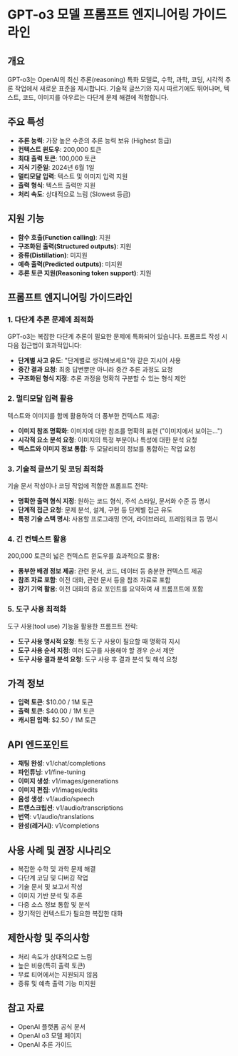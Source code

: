 # GPT-o3 모델 프롬프트 엔지니어링 가이드라인

## 개요
GPT-o3는 OpenAI의 최신 추론(reasoning) 특화 모델로, 수학, 과학, 코딩, 시각적 추론 작업에서 새로운 표준을 제시합니다. 기술적 글쓰기와 지시 따르기에도 뛰어나며, 텍스트, 코드, 이미지를 아우르는 다단계 문제 해결에 적합합니다.

## 주요 특성
- **추론 능력**: 가장 높은 수준의 추론 능력 보유 (Highest 등급)
- **컨텍스트 윈도우**: 200,000 토큰
- **최대 출력 토큰**: 100,000 토큰
- **지식 기준일**: 2024년 6월 1일
- **멀티모달 입력**: 텍스트 및 이미지 입력 지원
- **출력 형식**: 텍스트 출력만 지원
- **처리 속도**: 상대적으로 느림 (Slowest 등급)

## 지원 기능
- **함수 호출(Function calling)**: 지원
- **구조화된 출력(Structured outputs)**: 지원
- **증류(Distillation)**: 미지원
- **예측 출력(Predicted outputs)**: 미지원
- **추론 토큰 지원(Reasoning token support)**: 지원

## 프롬프트 엔지니어링 가이드라인

### 1. 다단계 추론 문제에 최적화
GPT-o3는 복잡한 다단계 추론이 필요한 문제에 특화되어 있습니다. 프롬프트 작성 시 다음 접근법이 효과적입니다:

- **단계별 사고 유도**: "단계별로 생각해보세요"와 같은 지시어 사용
- **중간 결과 요청**: 최종 답변뿐만 아니라 중간 추론 과정도 요청
- **구조화된 형식 지정**: 추론 과정을 명확히 구분할 수 있는 형식 제안

### 2. 멀티모달 입력 활용
텍스트와 이미지를 함께 활용하여 더 풍부한 컨텍스트 제공:

- **이미지 참조 명확화**: 이미지에 대한 참조를 명확히 표현 ("이미지에서 보이는...")
- **시각적 요소 분석 요청**: 이미지의 특정 부분이나 특성에 대한 분석 요청
- **텍스트와 이미지 정보 통합**: 두 모달리티의 정보를 통합하는 작업 요청

### 3. 기술적 글쓰기 및 코딩 최적화
기술 문서 작성이나 코딩 작업에 적합한 프롬프트 전략:

- **명확한 출력 형식 지정**: 원하는 코드 형식, 주석 스타일, 문서화 수준 등 명시
- **단계적 접근 요청**: 문제 분석, 설계, 구현 등 단계별 접근 유도
- **특정 기술 스택 명시**: 사용할 프로그래밍 언어, 라이브러리, 프레임워크 등 명시

### 4. 긴 컨텍스트 활용
200,000 토큰의 넓은 컨텍스트 윈도우를 효과적으로 활용:

- **풍부한 배경 정보 제공**: 관련 문서, 코드, 데이터 등 충분한 컨텍스트 제공
- **참조 자료 포함**: 이전 대화, 관련 문서 등을 참조 자료로 포함
- **장기 기억 활용**: 이전 대화의 중요 포인트를 요약하여 새 프롬프트에 포함

### 5. 도구 사용 최적화
도구 사용(tool use) 기능을 활용한 프롬프트 전략:

- **도구 사용 명시적 요청**: 특정 도구 사용이 필요할 때 명확히 지시
- **도구 사용 순서 지정**: 여러 도구를 사용해야 할 경우 순서 제안
- **도구 사용 결과 분석 요청**: 도구 사용 후 결과 분석 및 해석 요청

## 가격 정보
- **입력 토큰**: $10.00 / 1M 토큰
- **출력 토큰**: $40.00 / 1M 토큰
- **캐시된 입력**: $2.50 / 1M 토큰

## API 엔드포인트
- **채팅 완성**: v1/chat/completions
- **파인튜닝**: v1/fine-tuning
- **이미지 생성**: v1/images/generations
- **이미지 편집**: v1/images/edits
- **음성 생성**: v1/audio/speech
- **트랜스크립션**: v1/audio/transcriptions
- **번역**: v1/audio/translations
- **완성(레거시)**: v1/completions

## 사용 사례 및 권장 시나리오
- 복잡한 수학 및 과학 문제 해결
- 다단계 코딩 및 디버깅 작업
- 기술 문서 및 보고서 작성
- 이미지 기반 분석 및 추론
- 다중 소스 정보 통합 및 분석
- 장기적인 컨텍스트가 필요한 복잡한 대화

## 제한사항 및 주의사항
- 처리 속도가 상대적으로 느림
- 높은 비용(특히 출력 토큰)
- 무료 티어에서는 지원되지 않음
- 증류 및 예측 출력 기능 미지원

## 참고 자료
- OpenAI 플랫폼 공식 문서
- OpenAI o3 모델 페이지
- OpenAI 추론 가이드
